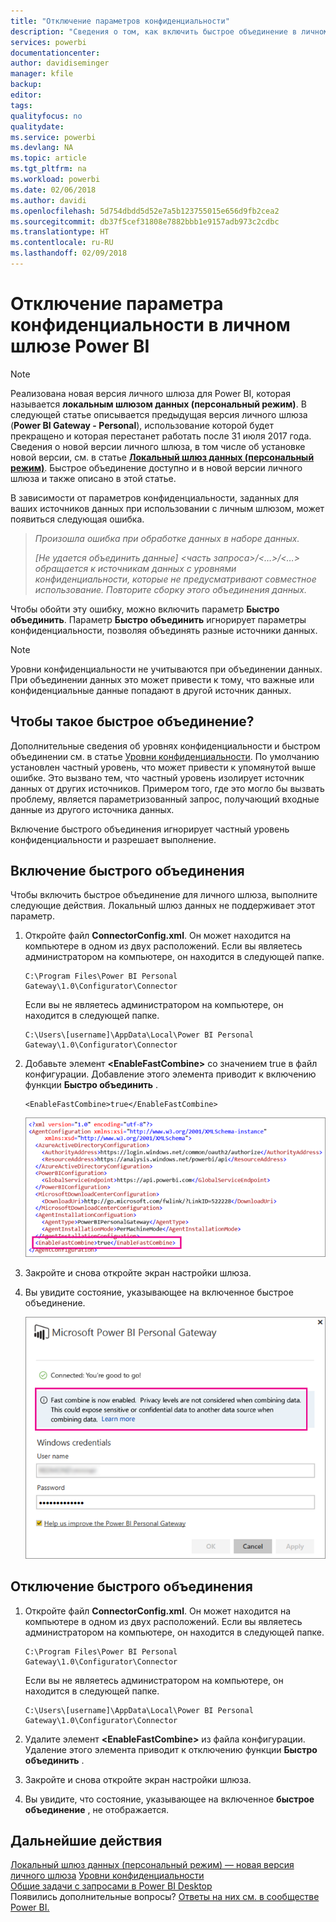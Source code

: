 ```yaml
---
title: "Отключение параметров конфиденциальности"
description: "Сведения о том, как включить быстрое объединение в личном шлюзе, чтобы отключить параметры конфиденциальности для обновления."
services: powerbi
documentationcenter: 
author: davidiseminger
manager: kfile
backup: 
editor: 
tags: 
qualityfocus: no
qualitydate: 
ms.service: powerbi
ms.devlang: NA
ms.topic: article
ms.tgt_pltfrm: na
ms.workload: powerbi
ms.date: 02/06/2018
ms.author: davidi
ms.openlocfilehash: 5d754dbdd5d52e7a5b123755015e656d9fb2cea2
ms.sourcegitcommit: db37f5cef31808e7882bbb1e9157adb973c2cdbc
ms.translationtype: HT
ms.contentlocale: ru-RU
ms.lasthandoff: 02/09/2018
---
```

# <a name="disable-privacy-setting-in-power-bi-gateway---personal"></a>Отключение параметра конфиденциальности в личном шлюзе Power BI
> [!NOTE]
> Реализована новая версия личного шлюза для Power BI, которая называется **локальным шлюзом данных (персональный режим)**. В следующей статье описывается предыдущая версия личного шлюза (**Power BI Gateway - Personal**), использование которой будет прекращено и которая перестанет работать после 31 июля 2017 года. Сведения о новой версии личного шлюза, в том числе об установке новой версии, см. в статье [**Локальный шлюз данных (персональный режим)**](service-gateway-personal-mode.md). Быстрое объединение доступно и в новой версии личного шлюза и также описано в этой статье.
> 
> 

В зависимости от параметров конфиденциальности, заданных для ваших источников данных при использовании с личным шлюзом, может появиться следующая ошибка.

> *Произошла ошибка при обработке данных в наборе данных.*
> 
> *[Не удается объединить данные] &lt;часть запроса&gt;/&lt;…&gt;/&lt;…&gt; обращается к источникам данных с уровнями конфиденциальности, которые не предусматривают совместное использование. Повторите сборку этого объединения данных.*
> 
> 

Чтобы обойти эту ошибку, можно включить параметр **Быстро объединить**. Параметр **Быстро объединить** игнорирует параметры конфиденциальности, позволяя объединять разные источники данных.

> [!NOTE]
> Уровни конфиденциальности не учитываются при объединении данных. При объединении данных это может привести к тому, что важные или конфиденциальные данные попадают в другой источник данных.
> 
> 

## <a name="what-is-fast-combine"></a>Чтобы такое быстрое объединение?
Дополнительные сведения об уровнях конфиденциальности и быстром объединении см. в статье [Уровни конфиденциальности](https://support.office.com/article/Privacy-levels-Power-Query-CC3EDE4D-359E-4B28-BC72-9BEE7900B540). По умолчанию установлен частный уровень, что может привести к упомянутой выше ошибке. Это вызвано тем, что частный уровень изолирует источник данных от других источников. Примером того, где это могло бы вызвать проблему, является параметризованный запрос, получающий входные данные из другого источника данных.

Включение быстрого объединения игнорирует частный уровень конфиденциальности и разрешает выполнение.

## <a name="turn-on-fast-combine"></a>Включение быстрого объединения
Чтобы включить быстрое объединение для личного шлюза, выполните следующие действия. Локальный шлюз данных не поддерживает этот параметр.

1. Откройте файл **ConnectorConfig.xml**.  Он может находится на компьютере в одном из двух расположений.  Если вы являетесь администратором на компьютере, он находится в следующей папке.
   
    <pre><code>C:\Program Files\Power BI Personal Gateway\1.0\Configurator\Connector</code></pre>
   
    Если вы не являетесь администратором на компьютере, он находится в следующей папке.
   
    <pre><code>C:\Users\[username]\AppData\Local\Power BI Personal Gateway\1.0\Configurator\Connector</code></pre>
    
2. Добавьте элемент **&lt;EnableFastCombine&gt;** со значением true в файл конфигурации. Добавление этого элемента приводит к включению функции **Быстро объединить** .
   
   <pre><code>&lt;EnableFastCombine&gt;true&lt;/EnableFastCombine&gt;</code></pre>
   
   ![](media/refresh-enable-fast-combine/configfile.png)
3. Закройте и снова откройте экран настройки шлюза.
4. Вы увидите состояние, указывающее на включенное быстрое объединение.
   
   ![](media/refresh-enable-fast-combine/fastcombineenabled.png)

## <a name="turn-off-fast-combine"></a>Отключение быстрого объединения
1. Откройте файл **ConnectorConfig.xml**.  Он может находится на компьютере в одном из двух расположений.  Если вы являетесь администратором на компьютере, он находится в следующей папке.
   
    <pre><code>C:\Program Files\Power BI Personal Gateway\1.0\Configurator\Connector</code></pre>
   
    Если вы не являетесь администратором на компьютере, он находится в следующей папке.
   
    <pre><code>C:\Users\[username]\AppData\Local\Power BI Personal Gateway\1.0\Configurator\Connector</code></pre>

2. Удалите элемент **&lt;EnableFastCombine&gt;** из файла конфигурации. Удаление этого элемента приводит к отключению функции **Быстро объединить** .
3. Закройте и снова откройте экран настройки шлюза.
4. Вы увидите, что состояние, указывающее на включенное **быстрое объединение** , не отображается.

## <a name="next-steps"></a>Дальнейшие действия
[Локальный шлюз данных (персональный режим) — новая версия личного шлюза](service-gateway-personal-mode.md)
[Уровни конфиденциальности](https://support.office.com/article/Privacy-levels-Power-Query-CC3EDE4D-359E-4B28-BC72-9BEE7900B540)  
[Общие задачи с запросами в Power BI Desktop](desktop-common-query-tasks.md)  
Появились дополнительные вопросы? [Ответы на них см. в сообществе Power BI.](http://community.powerbi.com/)

